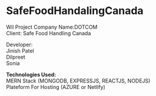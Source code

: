 # SafeFoodHandalingCanada
Wil Project 
Company Name:DOTCOM
<br>
Client: Safe Food Handling Canada

Developer: 
<br>
Jinish Patel
<br>
Dilpreet
<br>
Sonia

<B>Technologies Used:</B><BR>
MERN Stack (MONGODB, EXPRESSJS, REACTJS, NODEJS) <BR>
Plateform For Hosting (AZURE or Netlify) <BR>
